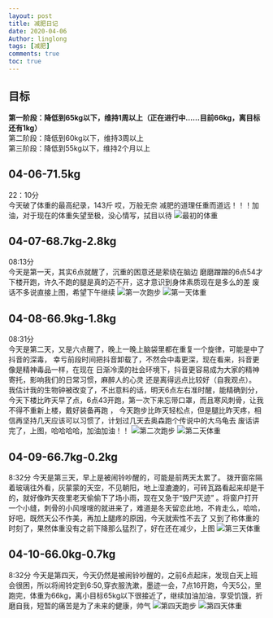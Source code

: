 ```yaml
---
layout: post
title: 减肥日记
date: 2020-04-06
Author: linglong
tags: [减肥]
comments: true
toc: true
---
```


## 目标
**第一阶段：降低到65kg以下，维持1周以上（正在进行中……目前66kg，离目标还有1kg）**  
第二阶段：降低到60kg以下，维持3周以上  
第三阶段：降低到55kg以下，维持2个月以上
## 04-06-71.5kg 
22：10分  
今天破了体重的最高纪录，143斤
哎，万般无奈
减肥的道理任重而道远！！！加油，对于现在的体重失望至极，没心情写，拭目以待
![最初的体重](https://raw.githubusercontent.com/oplogs/oplogs.github.io/master/images/weight/2020-04-06-22-weight.png)

## 04-07-68.7kg-2.8kg
08:13分  
今天是第一天，其实6点就醒了，沉重的困意还是萦绕在脑边
 磨磨蹭蹭的6点54才下楼开跑，许久不跑的腿是真的迈不开，这才意识到身体素质现在是多么的差
 废话不多说直接上图，希望下午继续
 ![第一次跑步](https://raw.githubusercontent.com/oplogs/oplogs.github.io/master/images/weight/2020-04-07-08-run.png)
 ![第一天体重](https://raw.githubusercontent.com/oplogs/oplogs.github.io/master/images/weight/2020-04-07-08-weight.png)
 
## 04-08-66.9kg-1.8kg
08:31分  
今天是第二天，又是六点醒了，晚上一晚上脑袋里都在重复一个旋律，可能是中了抖音的深毒，
幸亏前段时间把抖音卸载了，不然会中毒更深，现在看来，抖音更像是精神毒品一样，在现在
日渐冷漠的社会环境下，抖音更容易成为大家的精神寄托，影响我们的日常习惯，麻醉人的心灵
还是离得远点比较好（自我观点）。  
我估计我的生物钟被改变了，不出意料的话，明天6点左右准时醒，能精确到分，今天下楼比昨天早了点，6点43开跑，第一次下来忘带口罩，而且寒风刺骨，让我不得不重新上楼，戴好装备再跑 ， 今天跑步比昨天轻松点，但是腿比昨天疼，相信再坚持几天应该可以习惯了，计划过几天去奥森跑个传说中的大乌龟去
废话讲完了，上图，哈哈哈哈，加油加油！！
 ![第二次跑步](https://raw.githubusercontent.com/oplogs/oplogs.github.io/master/images/weight/2020-04-08-08-run.png)
 ![第二天体重](https://raw.githubusercontent.com/oplogs/oplogs.github.io/master/images/weight/2020-04-08-08-weight.png)
 
##  04-09-66.7kg-0.2kg
8:32分
今天是第三天，早上是被闹铃吵醒的，可能是前两天太累了。
拨开窗帘隔着玻璃往外看，灰蒙蒙的天空，不见朝阳，地上湿漉漉的，可砖瓦路看起来却是干的，就好像昨天夜里老天偷偷下了场小雨，现在又急于“毁尸灭迹” 。将窗户打开一个小缝，刺骨的小风嗖嗖的就进来了，难道是冬天留恋此地，不肯走么，哈哈，好吧，既然天公不作美，再加上腿疼的原因，今天就索性不去了
又到了称体重的时刻了，果然体重没有之前下降那么猛烈了，好在还在减少，上图
 ![第三天体重](https://raw.githubusercontent.com/oplogs/oplogs.github.io/master/images/weight/2020-04-09-08-weight.png)
 
## 04-10-66.0kg-0.7kg
8:32分
今天是第四天，今天仍然是被闹铃吵醒的，之前6点起床，发现白天上班会很困，所以将闹铃定到6:50,穿衣服洗漱，墨迹一会，7点16开跑，今天5公，里跑完，体重为66kg，离小目标65kg以下很接近了，继续加油加油，享受饥饿，折磨自我，短暂的痛苦是为了未来的健康，帅气
 ![第四天跑步](https://raw.githubusercontent.com/oplogs/oplogs.github.io/master/images/weight/2020-04-10-08-run.png)
![第四天体重](https://raw.githubusercontent.com/oplogs/oplogs.github.io/master/images/weight/2020-04-10-08-weight.png)
